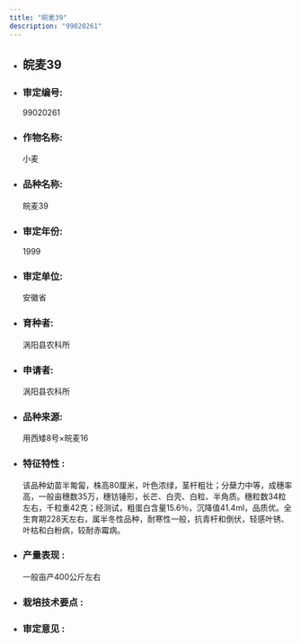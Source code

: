 ```yaml
---
title: "皖麦39"
description: "99020261"
---
```

* ## 皖麦39
* ###  审定编号:  
   99020261

*  ### 作物名称:  
   小麦

*   ###  品种名称: 
    皖麦39

*   ### 审定年份: 
    1999

*   ### 审定单位:  
    安徽省

*   ### 育种者:  
    涡阳县农科所

*   ### 申请者:  
    涡阳县农科所

*   ### 品种来源:  
    用西矮8号×皖麦16

*   ### 特征特性 : 
    该品种幼苗半匍匐，株高80厘米，叶色浓绿，茎杆粗壮；分蘖力中等，成穗率高，一般亩穗数35万，穗钫锤形，长芒、白壳、白粒、半角质。穗粒数34粒左右，千粒重42克；经测试，粗蛋白含量15.6％，沉降值41.4ml，品质优。全生育期228天左右，属半冬性品种，耐寒性一般，抗青杆和倒伏，轻感叶锈、叶枯和白粉病，较耐赤霉病。  

*   ### 产量表现 : 
    一般亩产400公斤左右

*   ### 栽培技术要点 : 
    

*   ### 审定意见 : 
    
